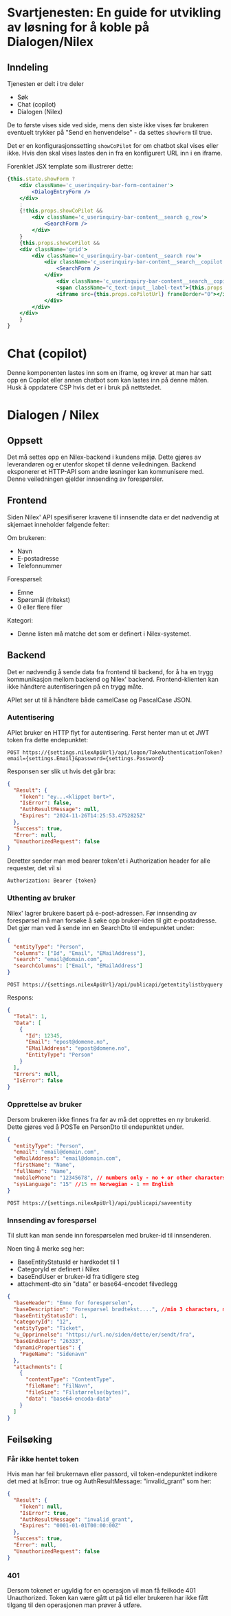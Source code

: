 # Svartjenesten: En guide for utvikling av løsning for å koble på Dialogen/Nilex

## Inndeling

Tjenesten er delt i tre deler

- Søk
- Chat (copilot)
- Dialogen (Nilex)

De to første vises side ved side, mens den siste ikke vises før brukeren eventuelt trykker på "Send en henvendelse" - da settes `showForm` til true.

Det er en konfigurasjonssetting `showCoPilot` for om chatbot skal vises eller ikke. Hvis den skal vises lastes den in fra en konfigurert URL inn i en iframe.

Forenklet JSX template som illustrerer dette:

```jsx
{this.state.showForm ?
    <div className='c_userinquiry-bar-form-container'>
        <DialogEntryForm />
    </div>
    :    
    {!this.props.showCoPilot &&
        <div className='c_userinquiry-bar-content__search g_row'>
            <SearchForm />
        </div>
    }
    {this.props.showCoPilot &&
    <div className='grid'>
        <div className='c_userinquiry-bar-content__search row'>
            <div className='c_userinquiry-bar-content__search__copilot col-small-12 col-large-6'>
                <SearchForm />
            </div>
                <div className='c_userinquiry-bar-content__search__copilot__frame col-small-12 col-large-6'>
                <span className="c_text-input__label-text">{this.props.coPilotHeading}</span>
                <iframe src={this.props.coPilotUrl} frameBorder="0"></iframe>
            </div>
        </div>           
    </div>
    }
}

```

# Chat (copilot)
Denne komponenten lastes inn som en iframe, og krever at man har satt opp en Copilot eller annen chatbot som kan lastes inn på denne måten. Husk å oppdatere CSP hvis det er i bruk på nettstedet.

# Dialogen / Nilex

## Oppsett

Det må settes opp en Nilex-backend i kundens miljø. Dette gjøres av leverandøren og er utenfor skopet til denne veiledningen.
Backend eksponerer et HTTP-API som andre løsninger kan kommunisere med. Denne veiledningen gjelder innsending av forespørsler.

## Frontend

Siden Nilex' API spesifiserer kravene til innsendte data er det nødvendig at skjemaet inneholder følgende felter:

Om brukeren:

- Navn
- E-postadresse
- Telefonnummer

Forespørsel:

- Emne
- Spørsmål (fritekst)
- 0 eller flere filer

Kategori:

- Denne listen må matche det som er definert i Nilex-systemet.

## Backend

Det er nødvendig å sende data fra frontend til backend, for å ha en trygg kommunikasjon mellom backend og Nilex' backend. Frontend-klienten kan ikke håndtere autentiseringen på en trygg måte.

APIet ser ut til å håndtere både camelCase og PascalCase JSON.

### Autentisering

APIet bruker en HTTP flyt for autentisering. Først henter man ut et JWT token fra dette endepunktet:

```
POST https://{settings.nilexApiUrl}/api/logon/TakeAuthenticationToken?email={settings.Email}&password={settings.Password}
```

Responsen ser slik ut hvis det går bra:

```json
{
  "Result": {
    "Token": "ey...<klippet bort>",
    "IsError": false,
    "AuthResultMessage": null,
    "Expires": "2024-11-26T14:25:53.4752825Z"
  },
  "Success": true,
  "Error": null,
  "UnauthorizedRequest": false
}
```

Deretter sender man med bearer token'et i Authorization header for alle requester, det vil si

```
Authorization: Bearer {token}
```

### Uthenting av bruker

Nilex' lagrer brukere basert på e-post-adressen. Før innsending av forespørsel må man forsøke å søke opp bruker-iden til gitt e-postadresse. Det gjør man ved å sende inn en SearchDto til endepunktet under:

```json
{
  "entityType": "Person",
  "columns": ["Id", "Email", "EMailAddress"],
  "search": "email@domain.com",
  "searchColumns": ["Email", "EMailAddress"]
}
```

```
POST https://{settings.nilexApiUrl}/api/publicapi/getentitylistbyquery
```

Respons:

```json
{
  "Total": 1,
  "Data": [
    {
      "Id": 12345,
      "Email": "epost@domene.no",
      "EMailAddress": "epost@domene.no",
      "EntityType": "Person"
    }
  ],
  "Errors": null,
  "IsError": false
}
```

### Opprettelse av bruker

Dersom brukeren ikke finnes fra før av må det opprettes en ny brukerid. Dette gjøres ved å POSTe en PersonDto til endepunktet under.

```json
{
  "entityType": "Person",
  "email": "email@domain.com",
  "eMailAddress": "email@domain.com",
  "firstName": "Name",
  "fullName": "Name",
  "mobilePhone": "12345678", // numbers only - no + or other characters
  "sysLanguage": "15" //15 == Norwegian - 1 == English
}
```

```
POST https://{settings.nilexApiUrl}/api/publicapi/saveentity
```

### Innsending av forespørsel

Til slutt kan man sende inn forespørselen med bruker-id til innsenderen.

Noen ting å merke seg her:

- BaseEntityStatusId er hardkodet til 1
- CategoryId er definert i Nilex
- baseEndUser er bruker-id fra tidligere steg
- attachment-dto sin "data" er base64-encodet filvedlegg

```json
{
  "baseHeader": "Emne for forespørselen",
  "baseDescription": "Forespørsel brødtekst....", //min 3 characters, max 750
  "baseEntityStatusId": 1,
  "categoryId": "12",
  "entityType": "Ticket",
  "u_Opprinnelse": "https://url.no/siden/dette/er/sendt/fra",
  "baseEndUser": "26333",
  "dynamicProperties": {
    "PageName": "Sidenavn"
  },
  "attachments": [
    {
      "contentType": "ContentType",
      "fileName": "FilNavn",
      "fileSize": "Filstørrelse(bytes)",
      "data": "base64-encoda-data"
    }
  ]
}
```

## Feilsøking

### Får ikke hentet token

Hvis man har feil brukernavn eller passord, vil token-endepunktet indikere det med at IsError: true og AuthResultMessage: "invalid_grant" som her:

```json
{
  "Result": {
    "Token": null,
    "IsError": true,
    "AuthResultMessage": "invalid_grant",
    "Expires": "0001-01-01T00:00:00Z"
  },
  "Success": true,
  "Error": null,
  "UnauthorizedRequest": false
}
```

### 401

Dersom tokenet er ugyldig for en operasjon vil man få feilkode 401 Unauthorized.
Token kan være gått ut på tid eller brukeren har ikke fått tilgang til den operasjonen man prøver å utføre.
